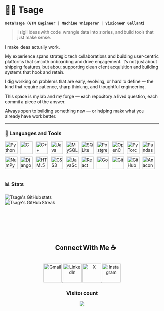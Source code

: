# 🧙‍♂️ Tsage

**`metaTsage (GTM Engineer | Machine Whisperer | Visioneer Gallant)`**

> I sigil ideas with code, wrangle data into stories, and build tools that just make sense.

<!--
I’m a data scientist and machine whisperer who believes in the transformative power of data, drawn to the hidden patterns within chaos.
For me, code isn’t just syntax; it’s spellwork — a way to summon insight, unravel complexity, and conjure clarity from raw information.

Fueled by curiosity and a deep interest in innovation, I traverse machine learning landscapes, computer vision realms, and interface crafting sanctuaries — wielding Python, PyQt5 and Django like ritual tools. Every project I touch aims to alchemize the mundane into the meaningful, the obscure into the obvious — unlocking the full potential of data for impact at scale.

Challenges are not roadblocks but riddles; puzzles that reveal potential. I don’t just write code — I architect clarity, prototype purpose, and engineer intuition.

This space is my lab, my forge, my grimoire — each repository a lived question, each commit a piece of the answer.
-->

I make ideas actually work.

My experience spans strategic tech collaborations and building user-centric platforms that smooth onboarding and drive engagement. It’s not just about shipping features, but about supporting clean client acquisition and building systems that hook and retain.

I dig working on problems that are early, evolving, or hard to define — the kind that require patience, sharp thinking, and thoughtful engineering.

This space is my lab and my forge — each repository a lived question, each commit a piece of the answer.

Always open to building something new — or helping make what you already have work better.

---

### 🧰 Languages and Tools

<div style="display: flex; flex-wrap: wrap; gap: 10px; align-items: center;">

<img alt="Python" title="Python" width="40px" src="https://cdn.jsdelivr.net/gh/devicons/devicon/icons/python/python-original.svg"/>
<img alt="C" title="C" width="40px" src="https://cdn.jsdelivr.net/gh/devicons/devicon/icons/c/c-original.svg"/>
<img alt="C++" title="C++" width="40px" src="https://cdn.jsdelivr.net/gh/devicons/devicon/icons/cplusplus/cplusplus-original.svg"/>
<img alt="Java" title="Java" width="40px" src="https://cdn.jsdelivr.net/gh/devicons/devicon/icons/java/java-original.svg"/>

<img alt="MySQL" title="MySQL" width="40px" src="https://cdn.jsdelivr.net/gh/devicons/devicon/icons/mysql/mysql-original.svg"/>
<img alt="SQLite" title="SQLite" width="40px" src="https://cdn.jsdelivr.net/gh/devicons/devicon/icons/sqlite/sqlite-original.svg"/>
<img alt="PostgreSQL" title="PostgreSQL" width="40px" src="https://cdn.jsdelivr.net/gh/devicons/devicon/icons/postgresql/postgresql-original.svg"/>

<img alt="OpenCV" title="OpenCV" width="40px" src="https://cdn.jsdelivr.net/gh/devicons/devicon/icons/opencv/opencv-original.svg"/>
<img alt="PyTorch" title="PyTorch" width="40px" src="https://cdn.jsdelivr.net/gh/devicons/devicon/icons/pytorch/pytorch-original.svg"/>
<img alt="Pandas" title="Pandas" width="40px" src="https://cdn.jsdelivr.net/gh/devicons/devicon/icons/pandas/pandas-original.svg"/>
<img alt="NumPy" title="NumPy" width="40px" src="https://cdn.jsdelivr.net/gh/devicons/devicon/icons/numpy/numpy-original.svg"/>

<img alt="Django" title="Django" width="40px" src="https://cdn.jsdelivr.net/gh/devicons/devicon/icons/django/django-plain.svg"/>
<img alt="HTML5" title="HTML5" width="40px" src="https://cdn.jsdelivr.net/gh/devicons/devicon/icons/html5/html5-original.svg"/>
<img alt="CSS3" title="CSS3" width="40px" src="https://cdn.jsdelivr.net/gh/devicons/devicon/icons/css3/css3-original.svg"/>
<img alt="JavaScript" title="JavaScript" width="40px" src="https://cdn.jsdelivr.net/gh/devicons/devicon/icons/javascript/javascript-original.svg"/>
<img alt="React" title="React" width="40px" src="https://cdn.jsdelivr.net/gh/devicons/devicon/icons/react/react-original.svg"/>
<img alt="Go" title="Go" width="40px" src="https://cdn.jsdelivr.net/gh/devicons/devicon/icons/go/go-original.svg"/>

<img alt="Git" title="Git" width="40px" src="https://cdn.jsdelivr.net/gh/devicons/devicon/icons/git/git-original.svg"/>
<img alt="GitHub" title="GitHub" width="40px" src="https://cdn.jsdelivr.net/gh/devicons/devicon/icons/github/github-original.svg"/>
<img alt="Anaconda" title="Anaconda" width="40px" src="https://cdn.jsdelivr.net/gh/devicons/devicon/icons/anaconda/anaconda-original.svg"/>

</div>




#

### 📊 Stats

![Tsage's GitHub stats](https://github-readme-stats.vercel.app/api?username=subratsahilgupta&show_icons=true&theme=gruvbox&hide_border=false&include_all_commits=true&count_private=true)<br/>
![Tsage's GitHub Streak](https://nirzak-streak-stats.vercel.app/?user=subratsahilgupta&theme=gruvbox&hide_border=false)<br/>


<br />
<br />
<br />
<br />

<!-- Connect With Me Section -->

<div id="user-content-toc">
  <ul align="center">
    <summary><h2 style="display: inline-block">Connect With Me ☕️</h2></summary>
  </ul>
</div>

<!-- Social Media Icons (Large & Centered) -->
<p align="center">
  <a href="mailto:subratsahilgupta@gmail.com">
    <img src="https://img.icons8.com/fluency/96/gmail.png" alt="Gmail" height="60" />
  </a>
  <a href="https://linkedin.com/in/subratsahilgupta" target="_blank">
    <img src="https://img.icons8.com/fluency/96/linkedin.png" alt="LinkedIn" height="60" />
  </a>
  <a href="https://x.com/metaTsage" target="_blank">
    <img src="https://img.icons8.com/fluency/96/twitter.png" alt="X" height="60" />
  </a>
  <a href="https://instagram.com/subratsahilgupta" target="_blank">
    <img src="https://img.icons8.com/fluency/96/instagram-new.png" alt="Instagram" height="60" />
  </a>
</p>

<!-- Visitor Count -->
<h3 align="center">Visitor count</h3>
<p align="center">
  <img src="https://profile-counter.glitch.me/metaTsage/count.svg" />
</p>
